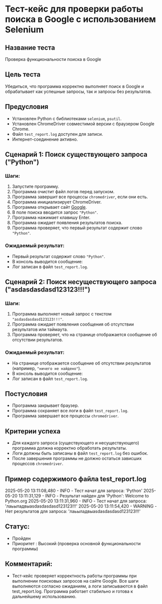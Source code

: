 # Тест-кейс для проверки работы поиска в Google с использованием Selenium

## Название теста
Проверка функциональности поиска в Google

## Цель теста
Убедиться, что программа корректно выполняет поиск в Google и обрабатывает как успешные запросы, так и запросы без результатов.

## Предусловия
- Установлен Python с библиотеками `selenium`, `psutil`.
- Установлен ChromeDriver совместимой версии с браузером Google Chrome.
- Файл `test_report.log` доступен для записи.
- Интернет-соединение активно.

## Сценарий 1: Поиск существующего запроса ("Python")
### Шаги:
1. Запустите программу.
2. Программа очистит файл логов перед запуском.
3. Программа завершит все процессы `chromedriver`, если они есть.
4. Программа инициализирует ChromeDriver.
5. Программа открывает сайт [Google](https://www.google.com).
6. В поле поиска вводится запрос `"Python"`.
7. Программа нажимает клавишу Enter.
8. Программа ожидает появления результатов поиска.
9. Программа проверяет, что первый результат содержит слово `"Python"`.

### Ожидаемый результат:
- Первый результат содержит слово `"Python"`.
- В консоль выводится сообщение:
- Лог записан в файл `test_report.log`.

## Сценарий 2: Поиск несуществующего запроса ("asdasdasdasd123123!!!")
### Шаги:
1. Программа выполняет новый запрос с текстом `"asdasdasdasd123123!!!"`.
2. Программа ожидает появления сообщения об отсутствии результатов или таймаута.
3. Программа проверяет, что на странице отображается сообщение об отсутствии результатов.

### Ожидаемый результат:
- На странице отображается сообщение об отсутствии результатов (например, `"ничего не найдено"`).
- В консоль выводится сообщение:
- Лог записан в файл `test_report.log`.

## Постусловия
- Программа закрывает браузер.
- Программа сохраняет все логи в файл `test_report.log`.
- Программа завершает все процессы `chromedriver`.

## Критерии успеха
- Для каждого запроса (существующего и несуществующего) программа должна корректно обработать результаты.
- Логи должны быть записаны в файл `test_report.log` без ошибок.
- После завершения программы не должно остаться зависших процессов `chromedriver`.

## Пример содержимого файла test_report.log
2025-05-20 13:11:08,480 - INFO - Тест начат для запроса: 'Python'
2025-05-20 13:11:31,129 - INFO - Результат найден для 'Python': Welcome to Python.org
2025-05-20 13:11:31,960 - INFO - Тест начат для запроса: 'лаьыладвыasdasdasdasd123123!!!'
2025-05-20 13:11:54,420 - WARNING - Нет результатов для запроса: 'лаьыладвыasdasdasdasd123123!!!'


## Статус: 
- Пройден 
- Приоритет : Высокий (проверка основной функциональности программы)
     

## Комментарий: 
- Тест-кейс проверяет корректность работы программы при выполнении поисковых запросов на сайте Google. Все шаги выполняются согласно ожиданиям, а логи записываются в файл test_report.log. Программа работает стабильно и готова к дальнейшему использованию. 
